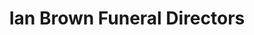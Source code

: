 ---
title: "Ian Brown Funeral Directors"
url: /carstairs-village/ian-brown-funeral-directors/
shop: funeral directors
---